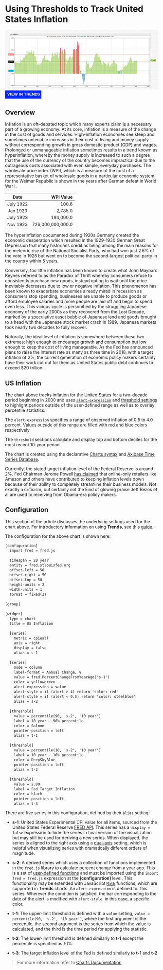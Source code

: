# Using Thresholds to Track United States Inflation

![](./images/inflation-title.png)
[![](../images/button-new.png)](https://trends.axibase.com/5bb4621e#fullscreen)

## Overview

Inflation is an oft-debated topic which many experts claim is a necessary part of a growing economy. At its core, inflation is a measure of the change in the cost of goods and services. High-inflation economies see steep and sometimes untenable increases in their cost of living and money supply without corresponding growth in gross domestic product (GDP) and wages. Prolonged or unmanageable inflation sometimes results in a trend known as hyperinflation, whereby the money supply is increased to such a degree that the use of the currency of the country becomes impractical due to the outrageous costs associated with even simple, everyday purchases. The wholesale price index (WPI), which is a measure of the cost of a representative basket of wholesale goods in a particular economic system, for the Weimar Republic is shown in the years after German defeat in World War I.

| Date | WPI Value|
|:-:|--:|
|July 1922| 100.6|
|Jan 1923|2,785.0|
|July 1923|194,000.0|
|Nov 1923|726,000,000,000.0|

The hyperinflation documented during 1920s Germany created the economic desperation which resulted in the 1929-1930 German Great Depression that many historians credit as being among the main reasons for the meteoric rise of the National Socialist Party, who had won just 2.6% of the vote in 1928 but went on to become the second-largest political party in the country within 5 years.

Conversely, too little inflation has been known to create what John Maynard Keynes referred to as the Paradox of Thrift whereby consumers refuse to consistently purchase new goods, instead opting to wait until the price inevitably decreases due to low or negative inflation. This phenomenon has been known to exacerbate economies already mired in recession as consumers stop spending, businesses are unable to produce goods or afford employee salaries and more people are laid off and begin to spend even less. This vicious cycle is personified by the struggling Japanese economy of the early 2000s as they recovered from the Lost Decade, marked by a speculative asset bubble of Japanese land and goods brought to a head with the Japanese stock market crash in 1989. Japanese markets took nearly two decades to fully recover.

Naturally, the ideal level of inflation is somewhere between these two extremes; high enough to encourage growth and consumption but low enough to keep the cost of living manageable. As the Fed has announced plans to raise the interest rate as many as three time in 2018, with a target inflation of 2%, the current generation of economic policy makers certainly have their work cut out for them as United States public debt continues to exceed $20 trillion.

## US Inflation

The chart above tracks inflation for the United States for a two-decade period beginning in 2000 and uses [`alert-expression`](https://axibase.com/docs/charts/syntax/alert-expression.html#alert-expressions) and [threshold settings](https://axibase.com/docs/charts/widgets/time-chart/#threshold-settings) to highlight periods outside of the user-defined range as well as to overlay percentile statistics.

The `alert-expression` specifies a range of observed inflation of 0.5 to 4.0 percent. Values outside of this range are filled with red and blue colors respectively.

The `threshold` sections calculate and display top and bottom deciles for the most recent 10-year period.

The chart is created using the declarative [Charts syntax](https://axibase.com/docs/charts/) and [Axibase Time Series Database](https://axibase.com/docs/atsd/).

Currently, the stated target inflation level of the Federal Reserve is around 2%. Fed Chairman Jerome Powell [has claimed](https://www.bloomberg.com/news/articles/2018-04-06/who-needs-an-economics-ph-d-as-powell-unravels-inflation-riddle) that online-only retailers like Amazon and others have contributed to keeping inflation levels down because of their ability to completely streamline their business models. Not exactly a criticism, but certainly not the kind of glowing praise Jeff Bezos et al are used to receiving from Obama-era policy makers.

## Configuration

This section of the article discusses the underlying settings used for the chart above. For introductory information on using **Trends**, see this [guide](../../tutorials/shared/trends.md).

The configuration for the above chart is shown here:

```ls
[configuration]
  import fred = fred.js

  timespan = 20 year
  entity = fred.stlouisfed.org
  offset-left = 50
  offset-right = 50
  offset-top = 50
  height-units = 2
  width-units = 1
  format = fixed(3)

[group]

[widget]
  type = chart
  title = US Inflation

  [series]
    metric = cpieall
    axis = right
    display = false
    alias = s-1

  [series]
    mode = column
    label-format = Annual Change, %
    value = fred.PercentChangeFromYearAgo('s-1')
    color = yellowgreen
    alert-expression = value
    alert-style = if (alert > 4) return 'color: red'
    alert-style = if (alert < 0.5) return 'color: steelblue'
    alias = s-2

  [threshold]
    value = percentile(90, 's-2', '10 year')
    label = 10 year - 90% percentile
    color = Salmon
    pointer-position = left
    alias = t-1

  [threshold]
    value = percentile(10, 's-2', '10 year')
    label = 10 year - 10% percentile
    color = DeepSkyBlue
    pointer-position = left
    alias = t-2

  [threshold]
    value = 2.00
    label = Fed Target Inflation
    color = black
    pointer-position = left
    alias = t-3
```

There are five series in this configuration, defined by their `alias` setting:

* **s-1**: United States Experimental CPI value for all items, sourced from the United States Federal Reserve [FRED API](https://fred.stlouisfed.org/series/CPIEALL). This series has a `display = false` expression to hide the series in final version of the visualization but may still be used for deriving a new series. When displayed, the series is aligned to the right axis using a [dual-axis](https://axibase.com/docs/charts/widgets/shared/#axis) setting, which is helpful when visualizing series with dramatically different orders of magnitude.

* **s-2**: A derived series which uses a collection of functions implemented in the `fred.js` library to calculate percent change from a year ago. This is a set of [user-defined functions](https://axibase.com/docs/charts/syntax/udf.html) and must be imported using the `import fred = fred.js` expression at the **[configuration]** level. This functionality may be extended with JavaScript [`Math`](../../tutorials/calculated-values/README.md) functions, which are supported in **Trends** charts. An `alert-expression` is defined for this series. Wherever the condition is satisfied, the bar corresponding to the date of the alert is modified with `alert-style`, in this case, a specific color.

* **t-1**: The upper-limit threshold is defined with a `value` setting, `value = percentile(90, 's-2', '10 year')`, where the first argument is the percentile, the second argument is the series from which the value is calculated, and the third is the time period for applying the statistic.

* **t-2**: The lower-limit threshold is defined similarly to **t-1** except the percentile is specified as 10%.

* **t-3**: The target inflation level of the Fed is defined similarly to **t-1** and **t-2**

> For more information refer to [Charts Documentation](https://axibase.com/docs/charts/).
